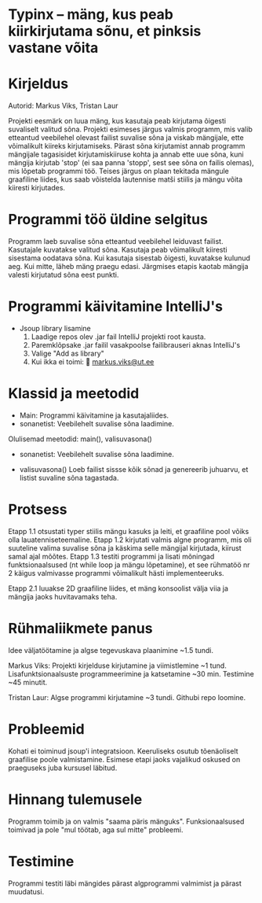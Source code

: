 # Typinx – mäng, kus peab kiirkirjutama sõnu, et pinksis vastane võita

# Kirjeldus
Autorid: Markus Viks, Tristan Laur

Projekti eesmärk on luua mäng, kus kasutaja peab kirjutama õigesti suvaliselt valitud sõna. Projekti esimeses järgus valmis programm, mis valib etteantud veebilehel olevast
failist suvalise sõna ja viskab mängijale, ette võimalikult kiireks kirjutamiseks. Pärast sõna kirjutamist annab programm mängijale tagasisidet kirjutamiskiiruse kohta ja annab ette uue
sõna, kuni mängija kirjutab 'stop' (ei saa panna 'stopp', sest see sõna on failis olemas), mis lõpetab programmi töö. Teises järgus on plaan tekitada mängule graafiline liides, kus saab võistelda lautennise matši stiilis ja mängu võita kiiresti kirjutades.

# Programmi töö üldine selgitus

Programm laeb suvalise sõna etteantud veebilehel leiduvast failist.
Kasutajale kuvatakse valitud sõna.
Kasutaja peab võimalikult kiiresti sisestama oodatava sõna.
Kui kasutaja sisestab õigesti, kuvatakse kulunud aeg. Kui mitte, läheb mäng praegu edasi. Järgmises etapis kaotab mängija valesti kirjutatud sõna eest punkti.

# Programmi käivitamine IntelliJ's
- Jsoup library lisamine
  1. Laadige repos olev .jar fail IntelliJ projekti root kausta.
  2. Paremklõpsake .jar failil vasakpoolse failibrauseri aknas IntelliJ's
  3. Valige "Add as library"
  4. Kui ikka ei toimi: 📧 markus.viks@ut.ee
  

# Klassid ja meetodid
- Main:
  Programmi käivitamine ja kasutajaliides.
- sonanetist:
  Veebilehelt suvalise sõna laadimine.

Olulisemad meetodid: main(), valisuvasona()

- sonanetist:
    Veebilehelt suvalise sõna laadimine.
  
- valisuvasona()
    Loeb failist sissse kõik sõnad ja genereerib juhuarvu, et listist suvaline sõna tagastada.


# Protsess

Etapp 1.1 otsustati typer stiilis mängu kasuks ja leiti, et graafiline pool võiks olla lauatenniseteemaline.
Etapp 1.2 kirjutati valmis algne programm, mis oli suuteline valima suvalise sõna ja käskima selle mängijal kirjutada, kiirust samal ajal mõõtes.
Etapp 1.3 testiti programmi ja lisati mõningad funktsionaalsused (nt while loop ja mängu lõpetamine), et see rühmatöö nr 2 käigus valmivasse programmi võimalikult hästi implementeeruks.

Etapp 2.1 luuakse 2D graafiline liides, et mäng konsoolist välja viia ja mängija jaoks huvitavamaks teha.


# Rühmaliikmete panus
Idee väljatöötamine ja algse tegevuskava plaanimine ~1.5 tundi.

Markus Viks:
Projekti kirjelduse kirjutamine ja viimistlemine ~1 tund.
Lisafunktsionaalsuste programmeerimine ja katsetamine ~30 min.
Testimine ~45 minutit.

Tristan Laur:
Algse programmi kirjutamine ~3 tundi.
Githubi repo loomine.

# Probleemid
Kohati ei toiminud jsoup'i integratsioon.
Keeruliseks osutub tõenäoliselt graafilise poole valmistamine. Esimese etapi jaoks vajalikud oskused on praeguseks juba kursusel läbitud.


# Hinnang tulemusele
Programm toimib ja on valmis "saama päris mänguks". Funksionaalsused toimivad ja pole "mul töötab, aga sul mitte" probleemi.

# Testimine
Programmi testiti läbi mängides pärast algprogrammi valmimist ja pärast muudatusi.

